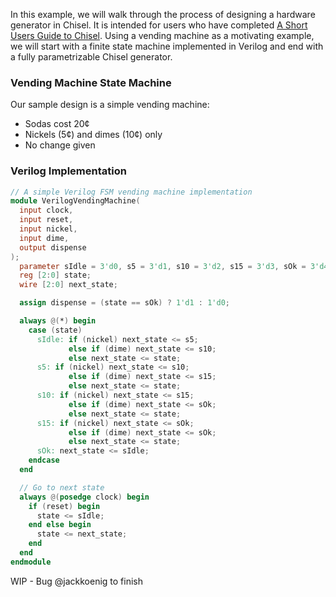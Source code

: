 In this example, we will walk through the process of designing a hardware generator in Chisel. It is intended for users who have completed [A Short Users Guide to Chisel](Short-Users-Guide-to-Chisel). Using a vending machine as a motivating example, we will start with a finite state machine implemented in Verilog and end with a fully parametrizable Chisel generator.

### Vending Machine State Machine

Our sample design is a simple vending machine:
* Sodas cost 20¢
* Nickels (5¢) and dimes (10¢) only
* No change given

### Verilog Implementation

```verilog
// A simple Verilog FSM vending machine implementation
module VerilogVendingMachine(
  input clock,
  input reset,
  input nickel,
  input dime,
  output dispense
);
  parameter sIdle = 3'd0, s5 = 3'd1, s10 = 3'd2, s15 = 3'd3, sOk = 3'd4;
  reg [2:0] state;
  wire [2:0] next_state;

  assign dispense = (state == sOk) ? 1'd1 : 1'd0;

  always @(*) begin
    case (state)
      sIdle: if (nickel) next_state <= s5;
             else if (dime) next_state <= s10;
             else next_state <= state;
      s5: if (nickel) next_state <= s10;
             else if (dime) next_state <= s15;
             else next_state <= state;
      s10: if (nickel) next_state <= s15;
             else if (dime) next_state <= sOk;
             else next_state <= state;
      s15: if (nickel) next_state <= sOk;
             else if (dime) next_state <= sOk;
             else next_state <= state;
      sOk: next_state <= sIdle;
    endcase
  end

  // Go to next state
  always @(posedge clock) begin
    if (reset) begin
      state <= sIdle;
    end else begin
      state <= next_state;
    end
  end
endmodule
```

WIP - Bug @jackkoenig to finish